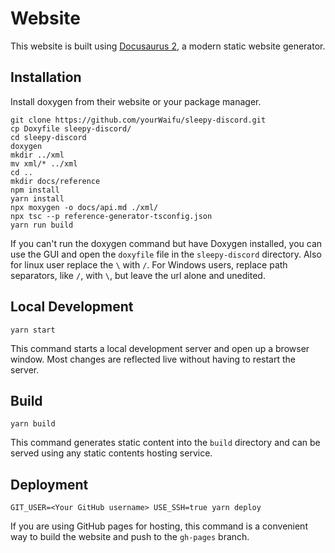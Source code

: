 # Website

This website is built using [Docusaurus 2](https://v2.docusaurus.io/), a modern static website generator.

## Installation

Install doxygen from their website or your package manager.

```console
git clone https://github.com/yourWaifu/sleepy-discord.git
cp Doxyfile sleepy-discord/
cd sleepy-discord
doxygen
mkdir ../xml
mv xml/* ../xml
cd ..
mkdir docs/reference
npm install
yarn install
npx moxygen -o docs/api.md ./xml/
npx tsc --p reference-generator-tsconfig.json
yarn run build
```

If you can't run the doxygen command but have Doxygen installed, you can use the GUI and open the ``doxyfile`` file in the ``sleepy-discord`` directory.
Also for linux user replace the ``\`` with ``/``. For Windows users, replace path separators, like ``/``, with ``\``, but leave the url alone and unedited.

## Local Development

```console
yarn start
```

This command starts a local development server and open up a browser window. Most changes are reflected live without having to restart the server.

## Build

```console
yarn build
```

This command generates static content into the `build` directory and can be served using any static contents hosting service.

## Deployment

```console
GIT_USER=<Your GitHub username> USE_SSH=true yarn deploy
```

If you are using GitHub pages for hosting, this command is a convenient way to build the website and push to the `gh-pages` branch.
